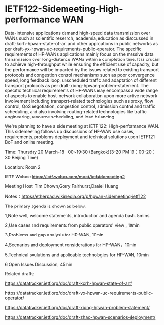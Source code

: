 # IETF122-Sidemeeting-High-performance WAN

Data-intensive applications demand high-speed data transmission over WANs such as scientific research, academia, education as 
disccussed in draft-kcrh-hpwan-state-of-art and other applications in public networks as per draft-yx-hpwan-uc-requirements-public-operator.
The specific requirements of HP-WANs applications mainly focus on the massive data transmission over long-distance WANs within a 
completion time. It is crucial to achieve high-throughput while ensuring the efficient use of capacity, but the performance will be impacted by
the issues related to existing transport protocols and congestion control mechanisms such as poor convergence speed, long feedback loop, 
unscheduled traffic and adaptation of different transport protocols as per draft-xiong-hpwan-problem-statement. The specific technical requirements 
of HP-WANs may encompass a wide range of aspects to enable host-network collaboration upon more active network involvement including transport-related
technologies such as proxy, flow control, QoS negotiation, congestion control, admission control and traffic scheduling, and also involving 
routing-related technologies like traffic engineering, resource scheduling, and load balancing.

We're planning to have a side meeting at IETF 122: High-performance WAN. This sidemeeting follows up discussions of HP-WAN use cases, requirements, problems 
deployment and technical solutions upon IETF121 BoF and online meeting.

Time: Thursday 20 March-18：00~19:30 (Bangkok)(3-20 PM 19：00-20：30 Beijing Time)

Location: Room 2

IETF Webex: https://ietf.webex.com/meet/ietfsidemeeting2

Meeting Host: Tim Chown,Gorry Fairhurst,Daniel Huang

Notes：https://etherpad.wikimedia.org/p/hpwan-sidemeeting-ietf122

The primary agenda is shown as below.

1,Note well, welcome statements, introduction and agenda bash. 5mins

2,Use cases and requirements from public operators' view , 10min

3,Problems and gap analysis for HP-WAN, 10min

4,Scenarios and deployment considerations for HP-WAN，10min

5,Technical soulutions and applicable technologies for HP-WAN, 10min

6,Open Issues Discussion, 45min

Related drafts:

https://datatracker.ietf.org/doc/draft-kcrh-hpwan-state-of-art/

https://datatracker.ietf.org/doc/draft-yx-hpwan-uc-requirements-public-operator/

https://datatracker.ietf.org/doc/draft-xiong-hpwan-problem-statement/

https://datatracker.ietf.org/doc/draft-zhao-hpwan-scenarios-deployment/





